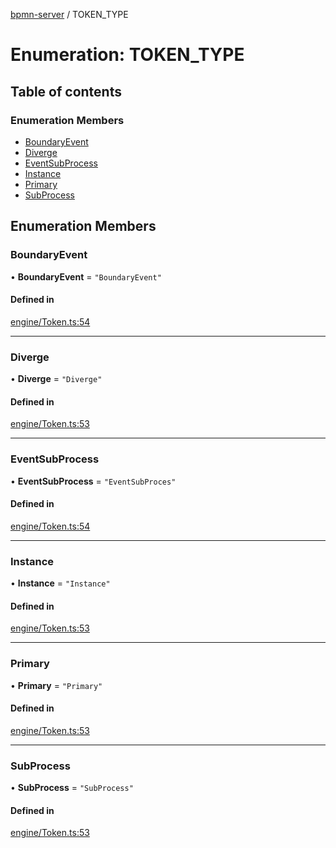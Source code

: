[bpmn-server](../README.md) / TOKEN\_TYPE

# Enumeration: TOKEN\_TYPE

## Table of contents

### Enumeration Members

- [BoundaryEvent](TOKEN_TYPE.md#boundaryevent)
- [Diverge](TOKEN_TYPE.md#diverge)
- [EventSubProcess](TOKEN_TYPE.md#eventsubprocess)
- [Instance](TOKEN_TYPE.md#instance)
- [Primary](TOKEN_TYPE.md#primary)
- [SubProcess](TOKEN_TYPE.md#subprocess)

## Enumeration Members

### BoundaryEvent

• **BoundaryEvent** = ``"BoundaryEvent"``

#### Defined in

[engine/Token.ts:54](https://github.com/bpmnServer/bpmn-server/blob/b56411b/src/engine/Token.ts#L54)

___

### Diverge

• **Diverge** = ``"Diverge"``

#### Defined in

[engine/Token.ts:53](https://github.com/bpmnServer/bpmn-server/blob/b56411b/src/engine/Token.ts#L53)

___

### EventSubProcess

• **EventSubProcess** = ``"EventSubProces"``

#### Defined in

[engine/Token.ts:54](https://github.com/bpmnServer/bpmn-server/blob/b56411b/src/engine/Token.ts#L54)

___

### Instance

• **Instance** = ``"Instance"``

#### Defined in

[engine/Token.ts:53](https://github.com/bpmnServer/bpmn-server/blob/b56411b/src/engine/Token.ts#L53)

___

### Primary

• **Primary** = ``"Primary"``

#### Defined in

[engine/Token.ts:53](https://github.com/bpmnServer/bpmn-server/blob/b56411b/src/engine/Token.ts#L53)

___

### SubProcess

• **SubProcess** = ``"SubProcess"``

#### Defined in

[engine/Token.ts:53](https://github.com/bpmnServer/bpmn-server/blob/b56411b/src/engine/Token.ts#L53)
